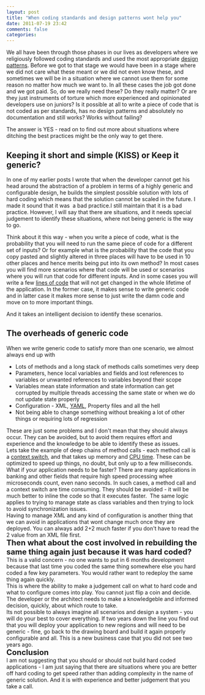 ```yaml
---
layout: post
title: "When coding standards and design patterns wont help you"
date: 2011-07-19 23:42
comments: false
categories:
---
```


We all have been through those phases in our lives as developers where we religiously followed coding standards and used the most appropriate <a  title="Design pattern (computer science)" href="http://en.wikipedia.org/wiki/Design_pattern_%28computer_science%29" rel="wikipedia">design patterns</a>. Before we got to that stage we would have been in a stage where we did not care what these meant or we did not even know these, and sometimes we will be in a situation where we cannot use them for some reason no matter how much we want to. In all these cases the job got done and we got paid. So, do we really need these? Do they really matter? Or are they just instruments of torture which more experienced and opinionated developers use on juniors? Is it possible at all to write a piece of code that is not coded as per standards, has no design patterns and absolutely no documentation and still works? Works without failing?

The answer is YES - read on to find out more about situations where ditching the best practices might be the only way to get there.
<h2><!--more-->Keeping it short and simple (KISS) or Keep it generic?</h2>
In one of my earlier posts I wrote that when the developer cannot get his head around the abstraction of a problem in terms of a highly generic and configurable design, he builds the simplest possible solution with lots of hard coding which means that the solution cannot be scaled in the future. I made it sound that it was  a bad practice.I still maintain that it is a bad practice. However, I will say that there are situations, and it needs special judgement to identify these situations, where not being generic is the way to go.

Think about it this way - when you write a piece of code, what is the probability that you will need to run the same piece of code for a different set of inputs? Or for example what is the probability that the code that you copy pasted and slightly altered in three places will have to be used in 10 other places and hence merits being put into its own method? In most cases you will find more scenarios where that code will be used or scenarios where you will run that code for different inputs. And in some cases you will write a few <a  title="Source lines of code" href="http://en.wikipedia.org/wiki/Source_lines_of_code" rel="wikipedia">lines of code</a> that will not get changed in the whole lifetime of the application. In the former case, it makes sense to write generic code and in latter case it makes more sense to just write the damn code and move on to more important things.

And it takes an intelligent decision to identify these scenarios.
<h2>The overheads of generic code</h2>
When we write generic code to satisfy more than one scenario, we almost always end up with
<ul>
	<li>Lots of methods and a long stack of methods calls sometimes very deep</li>
	<li>Parameters, hence local variables and fields and lost references to variables or unwanted references to variables beyond their scope</li>
	<li>Variables mean state information and state information can get corrupted by multiple threads accessing the same state or when we do not update state properly</li>
	<li>Configuration - XML, <a  title="YAML" href="http://en.wikipedia.org/wiki/YAML" rel="wikipedia">YAML</a>, Property files and all the hell</li>
	<li>Not being able to change something without breaking a lot of other things or requiring lots of regression</li>
</ul>
<div>These are just some problems and I don't mean that they should always occur. They can be avoided, but to avoid them requires effort and experience and the knowledge to be able to identify these as issues.</div>
<div>Lets take the example of deep chains of method calls - each method call is a <a  title="Context switch" href="http://en.wikipedia.org/wiki/Context_switch" rel="wikipedia">context switch</a>, and that takes up memory and <a  title="CPU time" href="http://en.wikipedia.org/wiki/CPU_time" rel="wikipedia">CPU time</a>. These can be optimized to speed up things, no doubt, but only up to a few milliseconds. What if your application needs to be faster? There are many applications in banking and other fields that require high speed processing whee microseconds count, even nano seconds. In such cases, a method call and a context switch are time consuming. They should be avoided - it will be much better to inline the code so that it executes faster.  The same logic applies to trying to manage state as class variables and then trying to lock to avoid synchronization issues.</div>
<div>Having to manage XML and any kind of configuration is another thing that we can avoid in applications that wont change much once they are deployed. You can always add 2+2 much faster if you don't have to read the 2 value from an XML file first.</div>
<div><span class="Apple-style-span" style="font-size:20px;font-weight:bold;">Then what about the cost involved in rebuilding the same thing again just because it was hard coded?</span></div>
<div>This is a valid concern - no one wants to put in 6 months development because that last time you coded the same thing somewhere else you hard coded a few key parameters. You would rather want to redeploy the same thing again quickly.</div>
<div>This is where the ability to make a judgement call on what to hard code and what to configure comes into play. You cannot just flip a coin and decide. The developer or the architect needs to make a knowledgeble and informed decision, quickly, about which route to take.</div>
<div>Its not possible to always imagine all scenarios and design a system - you will do your best to cover everything. If two years down the line you find out that you will deploy your application to new regions and will need to be generic - fine, go back to the drawing board and build it again properly configurable and all. This is a new business case that you did not see two years ago.</div>
<div><span class="Apple-style-span" style="font-size:20px;font-weight:bold;">Conclusion</span></div>
<div>I am not suggesting that you should or should not build hard coded applications - I am just saying that there are situations where you are better off hard coding to get speed rather than adding complexity in the name of generic solution. And it is with experience and better judgement that you take a call.</div>